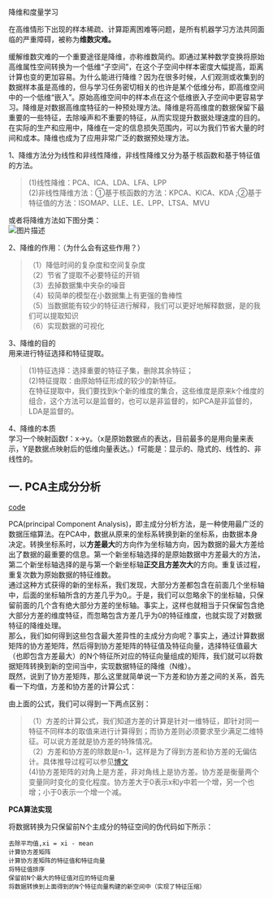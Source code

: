 降维和度量学习

在高维情形下出现的样本稀疏、计算距离困难等问题，是所有机器学习方法共同面临的严重障碍，被称为**维数灾难。**

缓解维数灾难的一个重要途径是降维，亦称维数简约。即通过某种数学变换将原始高维属性空间转换为一个低维“子空间”，在这个子空间中样本密度大幅提高，距离计算也变的更加容易。为什么能进行降维？因为在很多时候，人们观测或收集到的数据样本虽是高维的，但与学习任务密切相关的也许是某个低维分布，即高维空间中的一个低维“嵌入”。原始高维空间中的样本点在这个低维嵌入子空间中更容易学习。降维是对数据高维度特征的一种预处理方法。降维是将高维度的数据保留下最重要的一些特征，去除噪声和不重要的特征，从而实现提升数据处理速度的目的。在实际的生产和应用中，降维在一定的信息损失范围内，可以为我们节省大量的时间和成本。降维也成为了应用非常广泛的数据预处理方法。

1、降维方法分为线性和非线性降维，非线性降维又分为基于核函数和基于特征值的方法。   
> (1)线性降维：PCA、ICA、LDA、LFA、LPP    
> (2)非线性降维方法：①基于核函数的方法：KPCA、KICA、KDA ;②基于特征值的方法：ISOMAP、LLE、LE、LPP、LTSA、MVU 

或者将降维方法如下图分类：  
<img src="https://img-blog.csdn.net/20171114215132632?watermark/2/text/aHR0cDovL2Jsb2cuY3Nkbi5uZXQvdGRqODg2Ng==/font/5a6L5L2T/fontsize/400/fill/I0JBQkFCMA==/dissolve/70/gravity/SouthEast" alt="图片描述" title="">

2、降维的作用：（为什么会有这些作用？）   
> （1）降低时间的复杂度和空间复杂度   
> （2）节省了提取不必要特征的开销  
> （3）去掉数据集中夹杂的噪音   
> （4）较简单的模型在小数据集上有更强的鲁棒性    
> （5）当数据能有较少的特征进行解释，我们可以更好地解释数据，是的我们可以提取知识   
> （6）实现数据的可视化 

3、降维的目的   
用来进行特征选择和特征提取。     
> (1)特征选择：选择重要的特征子集，删除其余特征；    
> (2)特征提取：由原始特征形成的较少的新特征。    
在特征提取中，我们要找到k个新的维度的集合，这些维度是原来k个维度的组合，这个方法可以是监督的，也可以是非监督的，如PCA是非监督的，LDA是监督的。 

4、降维的本质  
学习一个映射函数f：x->y。（x是原始数据点的表达，目前最多的是用向量来表示，Y是数据点映射后的低维向量表达。）f可能是：显示的、隐式的、线性的、非线性的。 

## 一. PCA主成分分析

[code]()

  PCA(principal Component Analysis)，即主成分分析方法，是一种使用最广泛的数据压缩算法。在PCA中，数据从原来的坐标系转换到新的坐标系，由数据本身决定。转换坐标系时，以**方差最大**的方向作为坐标轴方向，因为数据的最大方差给出了数据的最重要的信息。第一个新坐标轴选择的是原始数据中方差最大的方法，第二个新坐标轴选择的是与第一个新坐标轴**正交且方差次大**的方向。重复该过程，重复次数为原始数据的特征维数。  
  通过这种方式获得的新的坐标系，我们发现，大部分方差都包含在前面几个坐标轴中，后面的坐标轴所含的方差几乎为0,。于是，我们可以忽略余下的坐标轴，只保留前面的几个含有绝大部分方差的坐标轴。事实上，这样也就相当于只保留包含绝大部分方差的维度特征，而忽略包含方差几乎为0的特征维度，也就实现了对数据特征的降维处理。  
  那么，我们如何得到这些包含最大差异性的主成分方向呢？事实上，通过计算数据矩阵的协方差矩阵，然后得到协方差矩阵的特征值及特征向量，选择特征值最大（也即包含方差最大）的N个特征所对应的特征向量组成的矩阵，我们就可以将数据矩阵转换到新的空间当中，实现数据特征的降维（N维）。  
  既然，说到了协方差矩阵，那么这里就简单说一下方差和协方差之间的关系，首先看一下均值，方差和协方差的计算公式：  
  <img style="display: block; margin-left: auto; margin-right: auto" src="https://images2015.cnblogs.com/blog/1134385/201706/1134385-20170624185717023-410393058.png" alt="">  
  
 由上面的公式，我们可以得到一下两点区别：   
 > （1）方差的计算公式，我们知道方差的计算是针对一维特征，即针对同一特征不同样本的取值来进行计算得到；而协方差则必须要求至少满足二维特征。可以说方差就是协方差的特殊情况。　  
 > （2）方差和协方差的除数是n-1，这样是为了得到方差和协方差的无偏估计。具体推导过程可以参见[博文](https://blog.csdn.net/maoersong/article/details/21819957)     
 >  (4)协方差矩阵的对角上是方差，非对角线上是协方差。协方差是衡量两个变量同时变化的变化程度。协方差大于0表示x和y中若一个增，另一个也增；小于0表示一个增一个减。
 
**PCA算法实现**

将数据转换为只保留前N个主成分的特征空间的伪代码如下所示：  
```
去除平均值,xi = xi - mean
计算协方差矩阵
计算协方差矩阵的特征值和特征向量
将特征值排序
保留前N个最大的特征值对应的特征向量
将数据转换到上面得到的N个特征向量构建的新空间中（实现了特征压缩）
```
